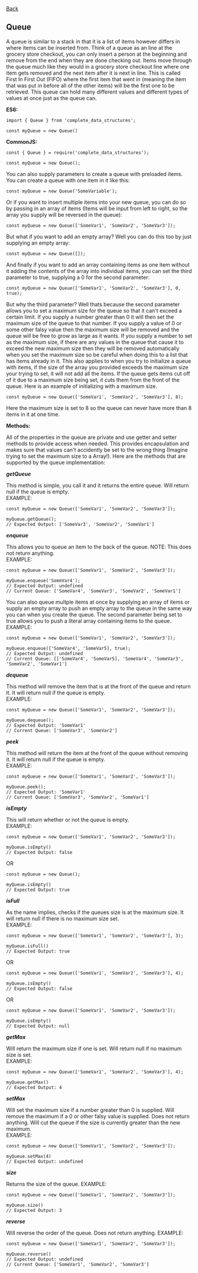 [Back](../../../README.md)

## Queue

A queue is similar to a stack in that it is a list of items however differs in where items can be inserted from. Think of a queue as an line at the grocery store checkout, you can only insert a person at the beginning and remove from the end when they are done checking out. Items move through the queue much like they would in a grocery store checkout line where one item gets removed and the next item after it is next in line. This is called First In First Out (FIFO) where the first item that went in (meaning the item that was put in before all of the other items) will be the first one to be retrieved. This queue can hold many different values and different types of values at once just as the queue can.

**ES6:**    

    import { Queue } from 'complete_data_structures';

    const myQueue = new Queue()

**CommonJS:**    

    const { Queue } = require('complete_data_structures');

    const myQueue = new Queue();

You can also supply parameters to create a queue with preloaded items. You can create a queue with one item in it like this:    

    const myQueue = new Queue('SomeVariable');

Or if you want to insert multiple items into your new queue, you can do so by passing in an array of items (Items will be input from left to right, so the array you supply will be reversed in the queue):

    const myQueue = new Queue(['SomeVar1', 'SomeVar2', 'SomeVar3']);

But what if you want to add an empty array? Well you can do this too by just supplying an empty array:

    const myQueue = new Queue([]);

And finally if you want to add an array containing items as one item without it adding the contents of the array into individual items, you can set the third parameter to true, supplying a 0 for the second parameter:

    const myQueue = new Queue(['SomeVar1', 'SomeVar2', 'SomeVar3'], 0, true);

But why the third parameter? Well thats because the second parameter allows you to set a maximum size for the queue so that it can't exceed a certain limit. If you supply a number greater than 0 it will then set the maximum size of the queue to that number. If you supply a value of 0 or some other falsy value then the maximum size will be removed and the queue will be free to grow as large as it wants. If you supply a number to set as the maximum size, if there are any values in the queue that cause it to exceed the new maximum size then they will be removed automatically when you set the maximum size so be careful when doing this to a list that has items already in it. This also applies to when you try to initialize a queue with items, if the size of the array you provided exceeds the maximum size your trying to set, it will not add all the items. If the queue gets items cut off of it due to a maximum size being set, it cuts them from the front of the queue. Here is an example of initializing with a maximum size.

    const myQueue = new Queue(['SomeVar1', 'SomeVar2', 'SomeVar3'], 8);

Here the maximum size is set to 8 so the queue can never have more than 8 items in it at one time.    

**Methods:**

All of the properties in the queue are private and use getter and setter methods to provide access when needed. This provides encapsulation and makes sure that values can't accidently be set to the wrong thing (Imagine trying to set the maximum size to a Array!). Here are the methods that are supported by the queue implementation:

***getQueue***

This method is simple, you call it and it returns the entire queue. Will return null if the queue is empty.    
EXAMPLE:

    const myQueue = new Queue(['SomeVar1', 'SomeVar2', 'SomeVar3']);

    myQueue.getQueue();
    // Expected Output: ['SomeVar3', 'SomeVar2', 'SomeVar1']

***enqueue***

This allows you to queue an item to the back of the queue. NOTE: This does not return anything.    
EXAMPLE:

    const myQueue = new Queue(['SomeVar1', 'SomeVar2', 'SomeVar3']);

    myQueue.enqueue('SomeVar4');
    // Expected Output: undefined
    // Current Queue: ['SomeVar4', 'SomeVar3', 'SomeVar2', 'SomeVar1']

You can also queue multple items at once by supplying an array of items or supply an empty array to push an empty array to the queue in the same way you can when you create the queue. The second parameter being set to true allows you to push a literal array containing items to the queue.    
EXAMPLE:

    const myQueue = new Queue(['SomeVar1', 'SomeVar2', 'SomeVar3']);

    myQueue.enqueue(['SomeVar4', 'SomeVar5], true);
    // Expected Output: undefined
    // Current Queue: [['SomeVar4', 'SomeVar5], 'SomeVar4', 'SomeVar3', 'SomeVar2', 'SomeVar1']

***dequeue***

This method will remove the item that is at the front of the queue and return it. It will return null if the queue is empty.    
EXAMPLE:

    const myQueue = new Queue(['SomeVar1', 'SomeVar2', 'SomeVar3']);

    myQueue.dequeue();
    // Expected Output: 'SomeVar1'
    // Current Queue: ['SomeVar3', 'SomeVar2']

***peek***

This method will return the item at the front of the queue without removing it. It will return null if the queue is empty.    
EXAMPLE:

    const myQueue = new Queue(['SomeVar1', 'SomeVar2', 'SomeVar3']);

    myQueue.peek();
    // Expected Output: 'SomeVar1'
    // Current Queue: ['SomeVar3', 'SomeVar2', 'SomeVar1']

***isEmpty***

This will return whether or not the queue is empty.    
EXAMPLE:

    const myQueue = new Queue(['SomeVar1', 'SomeVar2', 'SomeVar3']);

    myQueue.isEmpty()
    // Expected Output: false

OR    

    const myQueue = new Queue();

    myQueue.isEmpty()
    // Expected Output: true

***isFull***

As the name implies, checks if the queues size is at the maximum size. It will return null if there is no maximum size set.    
EXAMPLE:

    const myQueue = new Queue(['SomeVar1', 'SomeVar2', 'SomeVar3'], 3);

    myQueue.isFull()
    // Expected Output: true

OR    

    const myQueue = new Queue(['SomeVar1', 'SomeVar2', 'SomeVar3'], 4);

    myQueue.isEmpty()
    // Expected Output: false

OR    

    const myQueue = new Queue(['SomeVar1', 'SomeVar2', 'SomeVar3']);

    myQueue.isEmpty()
    // Expected Output: null

***getMax***

Will return the maximum size if one is set. Will return null if no maximum size is set.    
EXAMPLE:

    const myQueue = new Queue(['SomeVar1', 'SomeVar2', 'SomeVar3'], 4);

    myQueue.getMax()
    // Expected Output: 4

***setMax***

Will set the maximum size if a number greater than 0 is supplied. Will remove the maximum if a 0 or other falsy value is supplied. Does not return anything. Will cut the queue if the size is currently greater than the new maximum.    
EXAMPLE:

    const myQueue = new Queue(['SomeVar1', 'SomeVar2', 'SomeVar3']);

    myQueue.setMax(4)
    // Expected Output: undefined

***size***

Returns the size of the queue.
EXAMPLE:

    const myQueue = new Queue(['SomeVar1', 'SomeVar2', 'SomeVar3']);

    myQueue.size()
    // Expected Output: 3

***reverse***

Will reverse the order of the queue. Does not return anything.
EXAMPLE:

    const myQueue = new Queue(['SomeVar1', 'SomeVar2', 'SomeVar3']);

    myQueue.reverse()
    // Expected Output: undefined
    // Current Queue: ['SomeVar1', 'SomeVar2', 'SomeVar3']